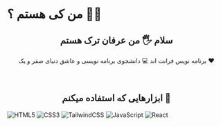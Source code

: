 # من کی هستم ؟ 🧑‍💻
<h2 align="center">سلام 🖐️ من عرفان ترک هستم </h2>
<p align="center">
برنامه نویس فرانت اند 💻 دانشجوی برنامه نویسی و عاشق دنیای صفر و یک ❤️
</p>

<br />

<h2 align="center">ابزارهایی که استفاده میکنم 🦾</h2> 

![HTML5](https://img.shields.io/badge/html5-%23E34F26.svg?style=for-the-badge&logo=html5&logoColor=white) ![CSS3](https://img.shields.io/badge/css3-%231572B6.svg?style=for-the-badge&logo=css3&logoColor=white)  ![TailwindCSS](https://img.shields.io/badge/tailwindcss-%2338B2AC.svg?style=for-the-badge&logo=tailwind-css&logoColor=white) ![JavaScript](https://img.shields.io/badge/javascript-%23323330.svg?style=for-the-badge&logo=javascript&logoColor=%23F7DF1E) ![React](https://img.shields.io/badge/react-%2320232a.svg?style=for-the-badge&logo=react&logoColor=%2361DAFB)

<br />



